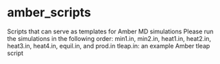 # amber_scripts

Scripts that can serve as templates for Amber MD simulations
Please run the simulations in the following order: min1.in, min2.in, heat1.in, heat2.in, heat3.in, heat4.in, equil.in, and prod.in 
tleap.in: an example Amber tleap script
